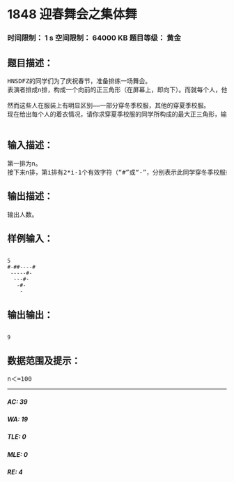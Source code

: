 # 1848 迎春舞会之集体舞   
### 时间限制： 1 s     空间限制： 64000 KB     题目等级： 黄金  
## 题目描述：  

<pre>
HNSDFZ的同学们为了庆祝春节，准备排练一场舞会。   
表演者排成n排，构成一个向前的正三角形（在屏幕上，即向下）。而就每个人，他有可能正面朝前（小的向前正三角形）、或向后三角形（小的向后正三角形）。 
 
然而这些人在服装上有明显区别——一部分穿冬季校服，其他的穿夏季校服。   
现在给出每个人的着衣情况，请你求穿夏季校服的同学所构成的最大正三角形，输出所含人数。 

</pre>
  
  
## 输入描述：  

<pre>
第一排为n。  
接下来n排，第i排有2*i-1个有效字符（“#”或“-”，分别表示此同学穿冬季校服或穿夏季校服）。输入文件中出现空格，且空格只是为了保持整个三角形的形状。 
</pre>
  
  
## 输出描述：  

<pre>
输出人数。
</pre>
  
  
## 样例输入：  

<pre><code>
5
#-##----#
 -----#-
  ---#-
   -#-
    -
</code></pre>
  
  
## 输出输出：  

<pre><code>
9
</code></pre>
  
  
## 数据范围及提示：  

<pre>
n＜=100
</pre>
  
  
***  

##### AC: 39  
##### WA: 19  
##### TLE: 0  
##### MLE: 0  
##### RE: 4  
